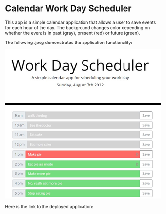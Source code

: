 # Calendar Work Day Scheduler

This app is a simple calendar application that allows a user to save events for each hour of the day. The background changes color depending on whether the event is in past (gray), present (red) or future (green).



The following .jpeg demonstrates the application functionality:

![A user clicks on slots on the color-coded calendar and edits the events.](.\Assets\Calendar_App.jpg)

Here is the link to the deployed application:


